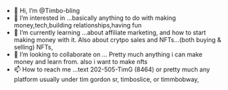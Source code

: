 - 👋 Hi, I’m @Timbo-bling
- 👀 I’m interested in ...basically anything to do with making money,tech,building relationships,having fun
- 🌱 I’m currently learning ...about affiliate marketing, and how to start making money with it. Also about crytpo sales and NFTs...(both buying & selling) NFTs, 
- 💞️ I’m looking to collaborate on ... Pretty much anything i can make money and learn from. also i want to make nfts  
- 📫 How to reach me ...text 202-505-TimG (8464) or pretty much any platform usually under tim gordon sr, timboslice, or timmbobway, 

<!---
Timbo-bling/Timbo-bling is a ✨ special ✨ repository because its `README.md` (this file) appears on your GitHub profile.
You can click the Preview link to take a look at your changes.
--->
